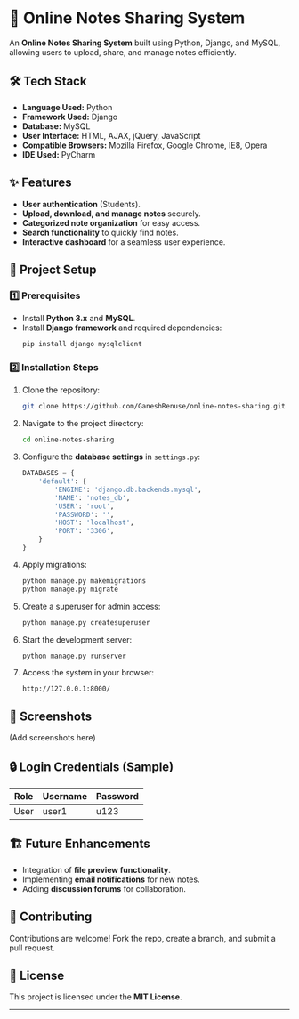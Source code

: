 # 📝 Online Notes Sharing System

An **Online Notes Sharing System** built using Python, Django, and MySQL, allowing users to upload, share, and manage notes efficiently.

## 🛠 Tech Stack

- **Language Used:** Python  
- **Framework Used:** Django  
- **Database:** MySQL  
- **User Interface:** HTML, AJAX, jQuery, JavaScript  
- **Compatible Browsers:** Mozilla Firefox, Google Chrome, IE8, Opera  
- **IDE Used:** PyCharm  

## ✨ Features

- **User authentication** (Students).
- **Upload, download, and manage notes** securely.
- **Categorized note organization** for easy access.
- **Search functionality** to quickly find notes.
- **Interactive dashboard** for a seamless user experience.

## 📂 Project Setup

### 1️⃣ Prerequisites
- Install **Python 3.x** and **MySQL**.
- Install **Django framework** and required dependencies:
  ```bash
  pip install django mysqlclient
  ```

### 2️⃣ Installation Steps
1. Clone the repository:
   ```bash
   git clone https://github.com/GaneshRenuse/online-notes-sharing.git
   ```
2. Navigate to the project directory:
   ```bash
   cd online-notes-sharing
   ```
3. Configure the **database settings** in `settings.py`:
   ```python
   DATABASES = {
       'default': {
           'ENGINE': 'django.db.backends.mysql',
           'NAME': 'notes_db',
           'USER': 'root',
           'PASSWORD': '',
           'HOST': 'localhost',
           'PORT': '3306',
       }
   }
   ```
4. Apply migrations:
   ```bash
   python manage.py makemigrations
   python manage.py migrate
   ```
5. Create a superuser for admin access:
   ```bash
   python manage.py createsuperuser
   ```
6. Start the development server:
   ```bash
   python manage.py runserver
   ```
7. Access the system in your browser:
   ```
   http://127.0.0.1:8000/
   ```

## 📸 Screenshots  
(Add screenshots here)

## 🔒 Login Credentials (Sample)
| Role  | Username | Password |
|--------|------------|------------|
| User | user1 | u123 |

## 🏗 Future Enhancements
- Integration of **file preview functionality**.
- Implementing **email notifications** for new notes.
- Adding **discussion forums** for collaboration.

## 🤝 Contributing
Contributions are welcome! Fork the repo, create a branch, and submit a pull request.

## 📜 License
This project is licensed under the **MIT License**.

---  
